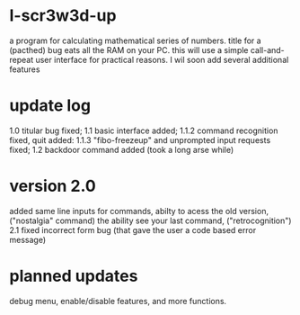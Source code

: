 # I-scr3w3d-up
a program for calculating mathematical series of numbers.
title for a (pacthed) bug eats all the RAM on your PC.
this will use a simple call-and-repeat user interface for practical reasons.
I wil soon add several additional features
# update log
1.0
   titular bug fixed;
1.1
   basic interface added;
1.1.2
   command recognition fixed, quit added:
1.1.3
   "fibo-freezeup" and unprompted input requests fixed;
1.2
   backdoor command added (took a long arse while)
# version 2.0
added same line inputs for commands,
abilty to acess the old version,
("nostalgia" command)
the ability see your last command,
("retrocognition")
2.1
   fixed incorrect form bug 
   (that gave the user a code based error message)
# planned updates
debug menu, enable/disable features,
and more functions.

